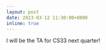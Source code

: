 ```yaml
---
layout: post
date: 2023-03-12 11:30:00+0800
inline: true
---
```


I will be the TA for CS33 next quarter!

